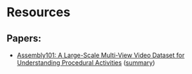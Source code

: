 # Resources

## Papers:
- [Assembly101: A Large-Scale Multi-View Video Dataset for Understanding Procedural Activities](https://openaccess.thecvf.com/content/CVPR2022/html/Sener_Assembly101_A_Large-Scale_Multi-View_Video_Dataset_for_Understanding_Procedural_Activities_CVPR_2022_paper.html) ([summary](./sener_assembly101.md))
